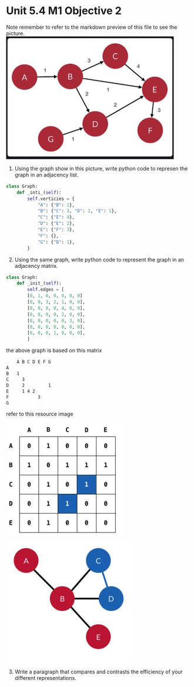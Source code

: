 # Unit 5.4 M1 Objective 2

Note remember to refer to the markdown preview of this file to see the picture. 
![image](/assets/GraphA.JPG)

1. Using the graph show in this picture, write python code to represen the graph in an adjacency list. 
```python
class Graph: 
    def _inti_(self):
        self.verticies = {
            "A": {"B": 1},
            "B": {"C": 3, "D": 2, "E": 1},
            "C": {"E": 4},
            "D": {"E": 2},
            "E": {"F": 3},
            "F": {},
            "G": {"D": 1},
        }

```

2. Using the same graph, write python code to represent the graph in an adjacency matrix. 
```python
class Graph:
    def _init_(self):
        self.edges = [
        [0, 1, 0, 0, 0, 0, 0]  
        [0, 0, 3, 2, 1, 0, 0],
        [0, 0, 0, 0, 4, 0, 0],
        [0, 0, 0, 0, 2, 0, 0],
        [0, 0, 0, 0, 0, 3, 0],
        [0, 0, 0, 0, 0, 0, 0],
        [0, 0, 0, 1, 0, 0, 0],
        ]
```
the above graph is based on this matrix
```
    A B C D E F G 
A     
B   1
C     3
D     2         1
E     1 4 2
F           3
G
```
refer to this resource image

![image](/assets/ExampleMatrix.JPG) ![image](/assets/ExampleMatrixGraph.JPG)

3. Write a paragraph that compares and contrasts the efficiency of your different representations. 








